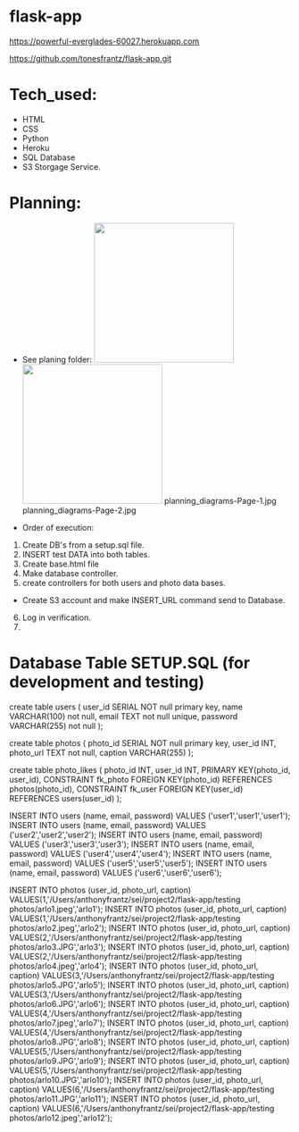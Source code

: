 # flask-app

<!-- Heroku -->

https://powerful-everglades-60027.herokuapp.com

<!-- Github -->

https://github.com/tonesfrantz/flask-app.git

# Tech_used:

-   HTML
-   CSS
-   Python
-   Heroku
-   SQL Database
-   S3 Storgage Service.

# Planning:

-   See planing folder:
    <img src = "/Users/anthonyfrantz/sei/project2/flask-app/planning/planning_diagrams-Page-1.jpg" width = "250">
    <img src = "/Users/anthonyfrantz/sei/project2/flask-app/planning/planning_diagrams-Page-2.jpg" width = "250" >
    planning_diagrams-Page-1.jpg
    planning_diagrams-Page-2.jpg

-   Order of execution:

1. Create DB's from a setup.sql file.
2. INSERT test DATA into both tables.
3. Create base.html file
4. Make database controller.
5. create controllers for both users and photo data bases.

-   Create S3 account and make INSERT_URL command send to Database.

6. Log in verification.
7.

# Database Table SETUP.SQL (for development and testing)

create table users (
user_id SERIAL NOT null primary key,
name VARCHAR(100) not null,
email TEXT not null unique,
password VARCHAR(255) not null
);

create table photos (
photo_id SERIAL NOT null primary key,
user_id INT,
photo_url TEXT not null,
caption VARCHAR(255)
);

create table photo_likes (
photo_id INT,
user_id INT,
PRIMARY KEY(photo_id, user_id),
CONSTRAINT fk_photo FOREIGN KEY(photo_id) REFERENCES photos(photo_id),
CONSTRAINT fk_user FOREIGN KEY(user_id) REFERENCES users(user_id)
);

INSERT INTO users (name, email, password) VALUES ('user1','user1','user1');
INSERT INTO users (name, email, password) VALUES ('user2','user2','user2');
INSERT INTO users (name, email, password) VALUES ('user3','user3','user3');
INSERT INTO users (name, email, password) VALUES ('user4','user4','user4');
INSERT INTO users (name, email, password) VALUES ('user5','user5','user5');
INSERT INTO users (name, email, password) VALUES ('user6','user6','user6');

INSERT INTO photos (user_id, photo_url, caption) VALUES(1,'/Users/anthonyfrantz/sei/project2/flask-app/testing photos/arlo1.jpeg','arlo1');
INSERT INTO photos (user_id, photo_url, caption) VALUES(1,'/Users/anthonyfrantz/sei/project2/flask-app/testing photos/arlo2.jpeg','arlo2');
INSERT INTO photos (user_id, photo_url, caption) VALUES(2,'/Users/anthonyfrantz/sei/project2/flask-app/testing photos/arlo3.JPG','arlo3');
INSERT INTO photos (user_id, photo_url, caption) VALUES(2,'/Users/anthonyfrantz/sei/project2/flask-app/testing photos/arlo4.jpeg','arlo4');
INSERT INTO photos (user_id, photo_url, caption) VALUES(3,'/Users/anthonyfrantz/sei/project2/flask-app/testing photos/arlo5.JPG','arlo5');
INSERT INTO photos (user_id, photo_url, caption) VALUES(3,'/Users/anthonyfrantz/sei/project2/flask-app/testing photos/arlo6.JPG','arlo6');
INSERT INTO photos (user_id, photo_url, caption) VALUES(4,'/Users/anthonyfrantz/sei/project2/flask-app/testing photos/arlo7.jpeg','arlo7');
INSERT INTO photos (user_id, photo_url, caption) VALUES(4,'/Users/anthonyfrantz/sei/project2/flask-app/testing photos/arlo8.JPG','arlo8');
INSERT INTO photos (user_id, photo_url, caption) VALUES(5,'/Users/anthonyfrantz/sei/project2/flask-app/testing photos/arlo9.JPG','arlo9');
INSERT INTO photos (user_id, photo_url, caption) VALUES(5,'/Users/anthonyfrantz/sei/project2/flask-app/testing photos/arlo10.JPG','arlo10');
INSERT INTO photos (user_id, photo_url, caption) VALUES(6,'/Users/anthonyfrantz/sei/project2/flask-app/testing photos/arlo11.JPG','arlo11');
INSERT INTO photos (user_id, photo_url, caption) VALUES(6,'/Users/anthonyfrantz/sei/project2/flask-app/testing photos/arlo12.jpeg','arlo12');

<!-- INSERT INTO photo_likes (user_id, photo_id) VALUES (1, 1); -->
<!-- DELETE FROM photo_likes WHERE user_id = 1 AND photo_id = 1; -->
